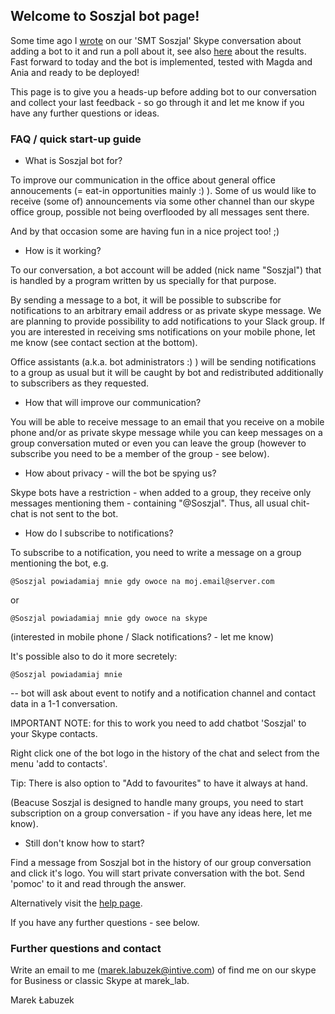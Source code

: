 ## Welcome to Soszjal bot page!

Some time ago I [wrote](history) on our 'SMT Soszjal' Skype conversation about adding a bot to it and run a poll about it, see also [here](history) about the results.
Fast forward to today and the bot is implemented, tested with Magda and Ania and ready to be deployed!

This page is to give you a heads-up before adding bot to our conversation and collect your last feedback - so go through it and let me know if you have any further questions or ideas.

### FAQ / quick start-up guide

- What is Soszjal bot for?

To improve our communication in the office about general office annoucements (= eat-in opportunities mainly :) ).
Some of us would like to receive (some of) announcements via some other channel than our skype office group, possible not being overflooded by all messages sent there.

And by that occasion some are having fun in a nice project too! ;)

- How is it working?

To our conversation, a bot account will be added (nick name "Soszjal") that is handled by a program written by us specially for that purpose.

By sending a message to a bot, it will be possible to subscribe for notifications to an arbitrary email address or as private skype message. We are planning to provide possibility to add notifications to your Slack group. If you are interested in receiving sms notifications on your mobile phone, let me know (see contact section at the bottom).

Office assistants (a.k.a. bot administrators :) ) will be sending notifications to a group as usual but it will be caught by bot and redistributed additionally to subscribers as they requested.

- How that will improve our communication?

You will be able to receive message to an email that you receive on a mobile phone and/or as private skype message while you can keep messages on a group conversation muted or even you can leave the group (however to subscribe you need to be a member of the group - see below).

- How about privacy - will the bot be spying us?

Skype bots have a restriction - when added to a group, they receive only messages mentioning them - containing "@Soszjal".
Thus, all usual chit-chat is not sent to the bot.

- How do I subscribe to notifications?

To subscribe to a notification, you need to write a message on a group mentioning the bot, e.g. 
```
@Soszjal powiadamiaj mnie gdy owoce na moj.email@server.com
```
or
```
@Soszjal powiadamiaj mnie gdy owoce na skype
```
(interested in mobile phone / Slack notifications? - let me know)

It's possible also to do it more secretely:
```
@Soszjal powiadamiaj mnie
```
-- bot will ask about event to notify and a notification channel and contact data in a 1-1 conversation.

IMPORTANT NOTE: for this to work you need to add chatbot 'Soszjal' to your Skype contacts. 

Right click one of the bot logo in the history of the chat and select from the menu 'add to contacts'.

Tip: There is also option to "Add to favourites" to have it always at hand.


(Beacuse Soszjal is designed to handle many groups, you need to start subscription on a group conversation - if you have any ideas here, let me know).

- Still don't know how to start?

Find a message from Soszjal bot in the history of our group conversation and click it's logo. You will start private conversation with the bot. Send 'pomoc' to it and read through the answer.

Alternatively visit the [help page](help).

If you have any further questions - see below.

### Further questions and contact

Write an email to me (marek.labuzek@intive.com) of find me on our skype for Business or classic Skype at marek_lab.

Marek Łabuzek
